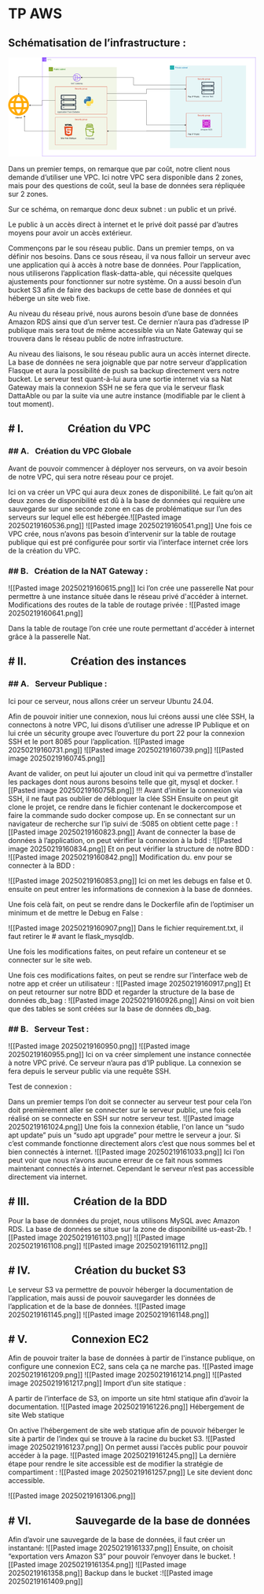 <h1> TP AWS </h1>
<h2>Schématisation de l’infrastructure : </h2>

![screenshot](Images/Schéma.png)

Dans un premier temps, on remarque que par coût, notre client nous demande d’utiliser une VPC. Ici notre VPC sera disponible dans 2 zones, mais pour des questions de coût, seul la base de données sera répliquée sur 2 zones.

Sur ce schéma, on remarque donc deux subnet : un public et un privé.

Le public à un accès direct à internet et le privé doit passé par d’autres moyens pour avoir un accès extérieur.

Commençons par le sou réseau public. Dans un premier temps, on va définir nos besoins. Dans ce sous réseau, il va nous falloir un serveur avec une application qui à accès à notre base de données. Pour l’application, nous utiliserons l’application flask-datta-able, qui nécessite quelques ajustements pour fonctionner sur notre système. On a aussi besoin d’un bucket S3 afin de faire des backups de cette base de données et qui héberge un site web fixe.

Au niveau du réseau privé, nous aurons besoin d’une base de données Amazon RDS ainsi que d’un server test. Ce dernier n’aura pas d’adresse IP publique mais sera tout de même accessible via un Nate Gateway qui se trouvera dans le réseau public de notre infrastructure.

Au niveau des liaisons, le sou réseau public aura un accès internet directe. La base de données ne sera joignable que par notre serveur d’application Flasque et aura la possibilité de push sa backup directement vers notre bucket. Le serveur test quant-à-lui aura une sortie internet via sa Nat Gateway mais la connexion SSH ne se fera que via le serveur flask DattaAble ou par la suite via une autre instance (modifiable par le client à tout moment).

<h2> # I.                  Création du VPC </h2>
<h3> ## A.   Création du VPC Globale </h3>

Avant de pouvoir commencer à déployer nos serveurs, on va avoir besoin de notre VPC, qui sera notre réseau pour ce projet. 

Ici on va créer un VPC qui aura deux zones de disponibilité. Le fait qu’on ait deux zones de disponibilité est dû à la base de données qui requière une sauvegarde sur une seconde zone en cas de problématique sur l’un des serveurs sur lequel elle est hébergée.![[Pasted image 20250219160536.png]]
![[Pasted image 20250219160541.png]]
Une fois ce VPC crée, nous n’avons pas besoin d’intervenir sur la table de routage publique qui est pré configurée pour sortir via l’interface internet crée lors de la création du VPC.

<h3>## B.   Création de la NAT Gateway :</h3>

![[Pasted image 20250219160615.png]]
Ici l’on crée une passerelle Nat pour permettre à une instance située dans le réseau privé d'accéder à internet.
Modifications des routes de la table de routage privée :
![[Pasted image 20250219160641.png]]

Dans la table de routage l’on crée une route permettant d'accéder à internet grâce à la passerelle Nat.
<h2># II.                  Création des instances </h2>
<h3>## A.   Serveur Publique : </h3>
Ici pour ce serveur, nous allons créer un serveur Ubuntu 24.04.

Afin de pouvoir initier une connexion, nous lui créons aussi une clée SSH, la connectons à notre VPC, lui disons d’utiliser une adresse IP Publique et on lui crée un sécurity groupe avec l’ouverture du port 22 pour la connexion SSH et le port 8085 pour l’application.
![[Pasted image 20250219160731.png]]
![[Pasted image 20250219160739.png]]
![[Pasted image 20250219160745.png]]

Avant de valider, on peut lui ajouter un cloud init qui va permettre d’installer les packages dont nous aurons besoins telle que git, mysql et docker.
![[Pasted image 20250219160758.png]]
!!! Avant d’initier la connexion via SSH, il ne faut pas oublier de débloquer la clée SSH
Ensuite on peut git clone le projet, ce rendre dans le fichier contenant le dockercompose et faire la commande sudo docker compose up. En se connectant sur un navigateur de recherche sur l’ip suivi de :5085 on obtient cette page :
![[Pasted image 20250219160823.png]]
Avant de connecter la base de données à l’application, on peut vérifier la connexion à la bdd :
![[Pasted image 20250219160834.png]]
Et on peut vérifier la structure de notre BDD :
![[Pasted image 20250219160842.png]]
Modification du. env pour se connecter à la BDD :

![[Pasted image 20250219160853.png]]
Ici on met les debugs en false et 0. ensuite on peut entrer les informations de connexion à la base de données. 

Une fois celà fait, on peut se rendre dans le Dockerfile afin de l’optimiser un minimum et de mettre le Debug en False :

![[Pasted image 20250219160907.png]]
Dans le fichier requirement.txt, il faut retirer le # avant le flask_mysqldb.

Une fois les modifications faites, on peut refaire un conteneur et se connecter sur le site web.

Une fois ces modifications faites, on peut se rendre sur l’interface web de notre app et créer un utilisateur :
![[Pasted image 20250219160917.png]]
Et on peut retourner sur notre BDD et regarder la structure de la base de données db_bag :
![[Pasted image 20250219160926.png]]
Ainsi on voit bien que des tables se sont créées sur la base de données db_bag.
<h3> ## B.   Serveur Test : </h3>
![[Pasted image 20250219160950.png]]
![[Pasted image 20250219160955.png]]
Ici on va créer simplement une instance connectée à notre VPC privé. Ce serveur n’aura pas d’IP publique. La connexion se fera depuis le serveur public via une requête SSH.

Test de connexion : 

Dans un premier temps l’on doit se connecter au serveur test pour cela l’on doit premièrement aller se connecter sur le serveur public, une fois cela réalisé on se connecte en SSH sur notre serveur test.
![[Pasted image 20250219161024.png]]
Une fois la connexion établie, l'on lance un “sudo apt update” puis un “sudo apt upgrade” pour mettre le serveur a jour. Si c’est commande fonctionne directement alors c’est que nous sommes bel et bien connectés à internet.
![[Pasted image 20250219161033.png]]
Ici l’on peut voir que nous n’avons aucune erreur de ce fait nous sommes maintenant connectés à internet. Cependant le serveur n’est pas accessible directement via internet.
<h2> # III.                  Création de la BDD</h2>
Pour la base de données du projet, nous utilisons MySQL avec Amazon RDS. La base de données se situe sur la zone de disponibilité us-east-2b.
![[Pasted image 20250219161103.png]]
![[Pasted image 20250219161108.png]]
![[Pasted image 20250219161112.png]]
<h2> # IV.                  Création du bucket S3 </h2>
Le serveur S3 va permettre de pouvoir héberger la documentation de l’application, mais aussi de pouvoir sauvegarder les données de l’application et de la base de données.
![[Pasted image 20250219161145.png]]
![[Pasted image 20250219161148.png]]
<h2> # V.                  Connexion EC2 </h2>
Afin de pouvoir traiter la base de données à partir de l'instance publique, on configure une connexion EC2, sans cela ça ne marche pas.
![[Pasted image 20250219161209.png]]
![[Pasted image 20250219161214.png]]
![[Pasted image 20250219161217.png]]
Import d’un site statique :

A partir de l’interface de S3, on importe un site html statique afin d’avoir la documentation.
![[Pasted image 20250219161226.png]]
Hébergement de site Web statique

On active l’hébergement de site web statique afin de pouvoir héberger le site à partir de l’index qui se trouve à la racine du bucket S3.
![[Pasted image 20250219161237.png]]
On permet aussi l’accès public pour pouvoir accéder à la page.
![[Pasted image 20250219161245.png]]
La dernière étape pour rendre le site accessible est de modifier la stratégie de compartiment :
![[Pasted image 20250219161257.png]]
Le site devient donc accessible.

![[Pasted image 20250219161306.png]]

<h2> # VI.                  Sauvegarde de la base de données</h2>
Afin d’avoir une sauvegarde de la base de données, il faut créer un instantané:
![[Pasted image 20250219161337.png]]
Ensuite, on choisit “exportation vers Amazon S3” pour pouvoir l’envoyer dans le bucket.
![[Pasted image 20250219161354.png]]
![[Pasted image 20250219161358.png]]
Backup dans le bucket :![[Pasted image 20250219161409.png]]
